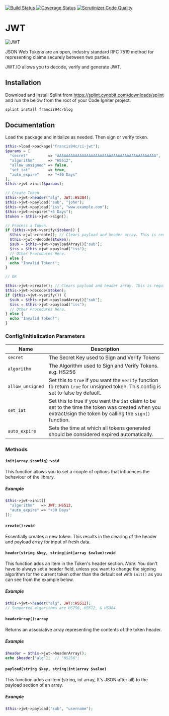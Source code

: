 [![Build Status](https://travis-ci.org/francis94c/ci-jwt.svg?branch=master)](https://travis-ci.org/francis94c/ci-jwt) [![Coverage Status](https://coveralls.io/repos/github/francis94c/ci-jwt/badge.svg?branch=master)](https://coveralls.io/github/francis94c/ci-jwt?branch=master) [![Scrutinizer Code Quality](https://scrutinizer-ci.com/g/francis94c/ci-jwt/badges/quality-score.png?b=master)](https://scrutinizer-ci.com/g/francis94c/ci-jwt/?branch=master)

# JWT

![JWT](https://res.cloudinary.com/francis94c/image/upload/v1563336401/logo-asset.svg)

JSON Web Tokens are an open, industry standard RFC 7519 method for representing claims securely between two parties.

JWT.IO allows you to decode, verify and generate JWT.

## Installation ##
Download and Install Splint from https://splint.cynobit.com/downloads/splint and run the below from the root of your Code Igniter project.
```bash
splint install francis94c/blog
```
## Documentation ##
Load the package and initialize as needed. Then sign or verify token.
```php
$this->load->package("francis94c/ci-jwt");
$params = [
  "secret"         => "AAAAAAAAAAAAAAAAAAAAAAAAAAAAAAAAAAAAAAAAAAAA",
  "algorithm"      => "HS512",
  "allow_unsigned" => false,
  "set_iat"        => true,
  "auto_expire"    => "+30 Days"
];
$this->jwt->init($params);

// Create Token.
$this->jwt->header("alg", JWT::HS384);
$this->jwt->payload("sub", "john");
$this->jwt->payload("iss", "www.example.com");
$this->jwt->expire("+5 Days");
$token = $this->jwt->sign();

// Process a Token.
if ($this->jwt->verify($token)) {
  $this->jwt->create(); // Clears payload and header array. This is required when working with fresh token data.
  $this->jwt->decode($token);
  $sub = $this->jwt->payloadArray()["sub"];
  $iss = $this->jwt->payload("iss");
  // Other Procedures Here.
} else {
  echo "Invalid Token!";
}

// OR

$this->jwt->create(); // Clears payload and header array. This is required when working with fresh token data.
$this->jwt->decode($token);
if ($this->jwt->verify()) {
  $sub = $this->jwt->payloadArray()["sub"];
  $iss = $this->jwt->payload("iss");
  // Other Procedures Here.
} else {
  echo "Invalid Token!";
}
```
### Config/Initialization Parameters ###
| Name             | Description                                                                             |
| ---------------- | --------------------------------------------------------------------------------------- |
| `secret`         | The Secret Key used to Sign and Verify Tokens                                           |
| `algorithm`      | The Algorithm used to Sign and Verify Tokens. e.g. HS256                                |
| `allow_unsigned` | Set this to `true` if you want the `verify` function to return `true` for unsigned token. This config is set to false by default. |
| `set_iat`        | Set this to true if you want the `iat` claim to be set to the time the token was created when you extract/sign the token by calling the `sign()` function. |
| `auto_expire`    | Sets the time at which all tokens generated should be considered expired automatically.  |

### Methods ###

#### `init(array $config):void` ####

This function allows you to set a couple of options that influences the behaviour of the library.

##### Example #####
```php
$this->jwt->init([
  "algorithm"   => JWT::HS512,
  "auto_expire" => "+30 Days"
]);
```

#### `create():void` ####

Essentially creates a new token. This results in the clearing of the header and payload array for input of fresh data.

#### `header(string $key, string|int|array $value):void` ####

This function adds an item in the Token's header section. _Note:_ You don't have to always set a header field, unless you want to change the signing algorithm for the current token other than the default set with `init()` as you can see from the example below.

##### Example #####
```php
$this->jwt->header("alg", JWT::HS512);
// Supported algorithms are HS256, HS512, & HS384
```

#### `headerArray():array` ####

Returns an associative array representing the contents of the token header.

##### Example #####
```php
$header = $this->jwt->headerArray();
echo $header["alg"];  // "HS256";
```

#### `payload(string $key, string|int|array $value)` ####

This function adds an item (string, int array, It's JSON after all) to the payload section of an array.

##### Example #####
```php
$this->jwt->payload("sub", "username");
```
